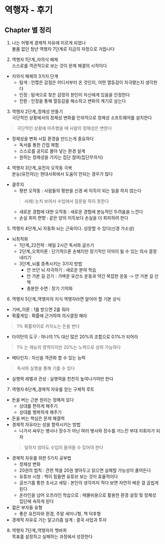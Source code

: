 # 역행자 - 후기  

## Chapter 별 정리
1. 나는 어떻게 경제적 자유에 이르게 되었나  
볼품 없던 청년 역행자 7단계로 지금의 자청으로 거듭나다  

2. 역행자 1단계_자의식 해체  
스스로를 객관적으로 보는 것이 문제 해결의 시작이다  
- 자의식 해체의 3가지 단계  
    - 탐색 : 언짢은 감점은 어디서부터 온 것인지, 어떤 열등감이 자극됐는지 생각한다  
    - 인정 : 탐색으로 찾은 감정의 원인이 자신에게 있음을 인정한다  
    - 전환 : 인정을 통해 열등감을 해소하고 변화의 계기로 삼는다  

3. 역행자 2단계_정체성 만들기  
극단적인 상황에서의 정체성 변화를 인위적으로 정체성 소프트웨어를 설치한다
> 극단적인 상황에 마주했을 때 사람의 정체성은 변한다  
- 정체성을 변화 시킬 환경을 만드는게 중요하다  
    - 독서를 통한 간접 체험  
    - 스스로를 궁지로 몰아 넣는 환경 설계  
    - 원하는 정체성을 가지는 집단 참여(집단무의식)  

4. 역행자 3단계_유전자 오작동 극복  
본능(유전자)는 현대사회에서 도움이 안되는 경우가 많다
- 클루지
    - 평판 오작동 : 사람들의 평판을 신경 써 이득이 되는 일을 하지 않는다
    > 사례) 눈치 보여서 수업에서 질문을 하지 못한다
    - 새로운 경험에 대한 오작동 : 새로운 경험에 본능적인 두려움을 느낀다
    - 손실 회피 편향 : 같은 양의 이득보다 손실을 더 회피하려 한다

5. 역행자 4단계_뇌 자동화
뇌는 근육이다. 성장할 수 있다(신경 가소성)  
- 뇌최적화
    - 1단계_22전략 : 매일 2시간 독서와 글쓰기
    - 2단계_오목이론 : 단기적으론 손해지만 장기적인 이익이 될 수 있는 의사 결정 내리기
    - 3단계_뇌를 증폭시키는 3가지 방법
        - 안 쓰던 뇌 자극하기 : 새로운 분야 학습
        - 안 가본 길 걷기 : 가벼운 유산소 운동과 약간 복잡한 운동 -> 안 가본 길 산책
        - 충분한 수면 : 장기 기억화  

6. 역행자 5단계_역행자의 지식
역행자라면 알야아 할 기본 상식  
- 기버_이론 : 1를 받으면 2를 줘라  
- 확률게임 : 확률에 근거하여 의사결정 해라  
> 1% 확률차이로 카지노는 돈을 번다
- 타이탄의 도구 : 하나의 1% 대신 많은 20%의 조합으로 0.1%가 되어라
> 1% 는 재능의 영역이지만 20%는 노력으로 성취 가능하다  
- 메타인지 : 자신을 객관화 할 수 있는 능력
> 독서와 실행을 통해 기를 수 있다  
- 실행력 레벨과 관성 : 실행력을 천천히 높여나가야만 한다  

7. 역행자 6단계_경제적 자유를 얻는 구체적 루트
- 돈을 버는 근본 원리는 정해져 있다
    - 상대를 편하게 해주기
    - 상대를 행복하게 해주기
- 돈을 버는 핵심은 문제 해결력
- 경제적 자유라는 성을 함락시키는 방법  
    - 나가서 싸우는 병사나 장수가 아닌 여러 병사와 장수를 거느린 부대 지휘자가 되자
    > 일하지 않아도 수입이 들어올 수 있어야 한다
- 경제적 자유를 위한 5가지 공부법  
    - 정체성 변화
    - 20권의 법칙 : 관련 책을 20권 쌓아두고 읽으면 실패할 가능성이 줄어든다
    - 유튜브 시청 : 책이 힘들면 유튜브 보는 것이 효율적이다
    - 글쓰기를 통한 초사고 세팅 : 본인의 생각까지 적다 보면 자연히 배운 걸 곱씹게 된다
    - 온라인을 넘어 오프라인 학습으로 : 매몰비용으로 활용한 환경 설정 및 정체성 집단에 속하게 된다
- 젊은 부자들 유형
    - 좋은 유전자와 환경, 주말 세미나형, 책 덕후형
- 경제적 자유로 가는 알고리즘 설계 : 결국 사업과 투자

8. 역행자 7단계_역행자의 쳇바퀴  
목표를 설정하고 실패하는 과정에서 성장한다  